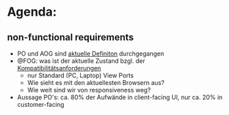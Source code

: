 # Agenda:

## non-functional requirements

- PO und AOG sind [aktuelle Definiton](https://git.cgn.cleverbridge.com/aog/documentation/tree/master/architectural-outline#non-functional-requirements) durchgegangen
- @FOG: was ist der aktuelle Zustand bzgl. der [Kompatibilitätsanforderungen](https://git.cgn.cleverbridge.com/aog/documentation/tree/master/architectural-outline#compatibility)
    - nur Standard (PC, Laptop) View Ports
    - Wie sieht es mit den aktuellesten Browsern aus?
    - Wie weit sind wir von responsiveness weg?
- Aussage PO's: ca. 80% der Aufwände in client-facing UI, nur ca. 20% in customer-facing